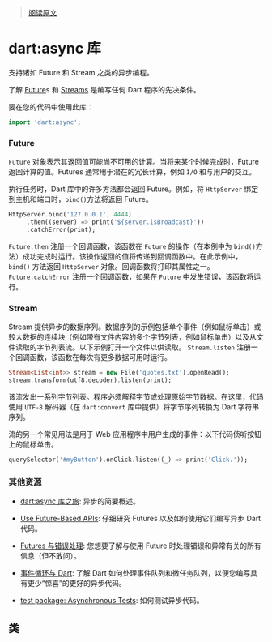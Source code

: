 > [阅读原文](https://api.dart.dev/stable/2.6.0/dart-async/dart-async-library.html)

# dart:async 库

支持诸如 Future 和 Stream 之类的异步编程。

了解 [Future](https://api.dart.dev/stable/2.6.0/dart-async/Future-class.html)s 和 [Streams](https://api.dart.dev/stable/2.6.0/dart-async/Stream-class.html) 是编写任何 Dart 程序的先决条件。

要在您的代码中使用此库：

```dart
import 'dart:async';
```

### Future

`Future` 对象表示其返回值可能尚不可用的计算。当将来某个时候完成时，Future 返回计算的值。Futures 通常用于潜在的冗长计算，例如 `I/O` 和与用户的交互。

执行任务时，Dart 库中的许多方法都会返回 Future。例如，将 `HttpServer` 绑定到主机和端口时，`bind()`方法将返回 Future。

```dart
HttpServer.bind('127.0.0.1', 4444)
     .then((server) => print('${server.isBroadcast}'))
     .catchError(print);
```

`Future.then` 注册一个回调函数，该函数在 `Future` 的操作（在本例中为 `bind()`方法）成功完成时运行。该操作返回的值将传递到回调函数中。在此示例中，`bind()` 方法返回 `HttpServer` 对象。回调函数将打印其属性之一。 `Future.catchError` 注册一个回调函数，如果在 `Future` 中发生错误，该函数将运行。

### Stream

Stream 提供异步的数据序列。数据序列的示例包括单个事件（例如鼠标单击）或较大数据的连续块（​​ 例如带有文件内容的多个字节列表，例如鼠标单击）以及从文件读取的字节列表流。以下示例打开一个文件以供读取。 `Stream.listen` 注册一个回调函数，该函数在每次有更多数据可用时运行。

```dart
Stream<List<int>> stream = new File('quotes.txt').openRead();
stream.transform(utf8.decoder).listen(print);
```

该流发出一系列字节列表。程序必须解释字节或处理原始字节数据。在这里，代码使用 `UTF-8` 解码器（在 `dart:convert` 库中提供）将字节序列转换为 Dart 字符串序列。

流的另一个常见用法是用于 Web 应用程序中用户生成的事件：以下代码侦听按钮上的鼠标单击。

```dart
querySelector('#myButton').onClick.listen((_) => print('Click.'));
```

### 其他资源

- [dart:async 库之旅](https://www.dartlang.org/docs/dart-up-and-running/ch03.html#dartasync---asynchronous-programming): 异步的简要概述。

- [Use Future-Based APIs](https://www.dartlang.org/docs/tutorials/futures/): 仔细研究 Futures 以及如何使用它们编写异步 Dart 代码。

- [Futures 与错误处理](https://www.dartlang.org/articles/futures-and-error-handling/): 您想要了解与使用 Future 时处理错误和异常有关的所有信息（但不敢问）。

- [事件循环与 Dart](https://www.dartlang.org/articles/event-loop/): 了解 Dart 如何处理事件队列和微任务队列，以便您编写具有更少“惊喜”的更好的异步代码。

- [test package: Asynchronous Tests](https://pub.dartlang.org/packages/test): 如何测试异步代码。

## 类
